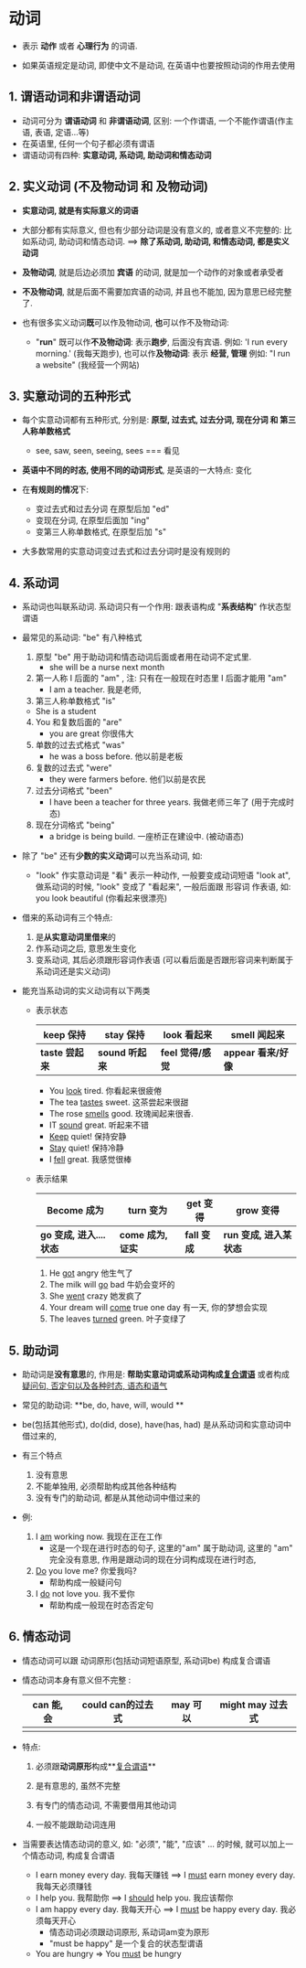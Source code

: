 # 动词

+ 表示 **动作** 或者 **心理行为** 的词语. 

+ 如果英语规定是动词, 即使中文不是动词, 在英语中也要按照动词的作用去使用

## 1. 谓语动词和非谓语动词

+ 动词可分为 **谓语动词** 和 **非谓语动词**,  区别: 一个作谓语, 一个不能作谓语(作主语, 表语, 定语...等)
+ 在英语里, 任何一个句子都必须有谓语
+ 谓语动词有四种: **实意动词, 系动词, 助动词和情态动词**

## 2. 实义动词 (不及物动词 和 及物动词)

+ **实意动词, 就是有实际意义的词语**

+ 大部分都有实际意义, 但也有少部分动词是没有意义的, 或者意义不完整的: 比如系动词, 助动词和情态动词.  ==> **除了系动词, 助动词, 和情态动词, 都是实义动词**

+ **及物动词**, 就是后边必须加 **宾语** 的动词, 就是加一个动作的对象或者承受者
+ **不及物动词**, 就是后面不需要加宾语的动词, 并且也不能加, 因为意思已经完整了.
+ 也有很多实义动词**既**可以作及物动词, **也**可以作不及物动词:
  + "**run**" 既可以作**不及物动词**: 表示**跑步**, 后面没有宾语. 例如: 'I run every morning.' (我每天跑步), 也可以作**及物动词**: 表示 **经营, 管理** 例如: "I run a website" (我经营一个网站)

## 3. 实意动词的五种形式

+ 每个实意动词都有五种形式, 分别是: **原型, 过去式, 过去分词, 现在分词 和 第三人称单数格式**
  + see, saw, seen, seeing, sees === 看见
+ **英语中不同的时态, 使用不同的动词形式**, 是英语的一大特点: 变化

+ 在**有规则的情况**下: 
  + 变过去式和过去分词 在原型后加 "ed"
  + 变现在分词, 在原型后面加 "ing"
  + 变第三人称单数格式, 在原型后加 "s"

+ 大多数常用的实意动词变过去式和过去分词时是没有规则的

## 4. 系动词

+ 系动词也叫联系动词. 系动词只有一个作用: 跟表语构成 "**系表结构**" 作状态型谓语

+ 最常见的系动词: "be" 有八种格式

  1. 原型 "be" 用于助动词和情态动词后面或者用在动词不定式里. 
     + she will be a nurse next month
  2. 第一人称 I 后面的 "am" , 注: 只有在一般现在时态里 I 后面才能用 "am"
     + I am a teacher. 我是老师,
  3.  第三人称单数格式 "is" 
     + She is a student 
  4. You 和复数后面的 "are" 
     + you are great 你很伟大
  5. 单数的过去式格式 "was"
     + he was a boss before. 他以前是老板
  6. 复数的过去式 "were"
     + they were farmers before. 他们以前是农民
  7. 过去分词格式 "been" 
     + I have been a teacher for three years. 我做老师三年了 (用于完成时态)
  8. 现在分词格式 "being" 
     + a bridge is being build. 一座桥正在建设中. (被动语态)

+ 除了 "be" 还有**少数的实义动词**可以充当系动词, 如: 

  + "look" 作实意动词是 "看" 表示一种动作, 一般要变成动词短语 "look at", 做系动词的时候, "look" 变成了 "看起来", 一般后面跟 形容词 作表语, 如: you look beautiful (你看起来很漂亮)

+ 借来的系动词有三个特点: 

  1. 是**从实意动词里借来**的
  2. 作系动词之后, 意思发生变化
  3. 变系动词, 其后必须跟形容词作表语 (可以看后面是否跟形容词来判断属于系动词还是实义动词)

+ 能充当系动词的实义动词有以下两类

  + 表示状态

    | **keep 保持**    | **stay 保持**    | **look 看起来**    | **smell 闻起来**     |
    | ---------------- | ---------------- | ------------------ | -------------------- |
    | **taste 尝起来** | **sound 听起来** | **feel 觉得/感觉** | **appear 看来/好像** |

    + You <u>look</u> tired. 你看起来很疲倦
    + The tea <u>tastes</u> sweet. 这茶尝起来很甜
    + The rose <u>smells</u> good. 玫瑰闻起来很香.
    + IT <u>sound</u> great. 听起来不错
    + <u>Keep</u> quiet! 保持安静
    + <u>Stay</u> quiet! 保持冷静
    + I <u>fell</u> great. 我感觉很棒

  + 表示结果

    | Become 成为               | turn 变为           | get 变得      | grow 变得                |
    | ------------------------- | ------------------- | ------------- | ------------------------ |
    | **go 变成, 进入....状态** | **come 成为, 证实** | **fall 变成** | **run 变成, 进入某状态** |

    1. He <u>got</u> angry 他生气了
    2. The milk will <u>go</u> bad 牛奶会变坏的
    3. She <u>went</u> crazy 她发疯了
    4. Your dream will <u>come</u> true one day 有一天, 你的梦想会实现
    5. The leaves <u>turned</u> green. 叶子变绿了

## 5. 助动词

+ 助动词是**没有意思**的, 作用是: **帮助实意动词或系动词构成<u>复合谓语</u>** 或者构成 <u>疑问句, 否定句以及各种时态, 语态和语气</u>
+ 常见的助动词: **be, do, have, will, would **

+ be(包括其他形式), do(did, dose), have(has, had) 是从系动词和实意动词中借过来的,
+ 有三个特点
  1. 没有意思
  2. 不能单独用, 必须帮助构成其他各种结构
  3. 没有专门的助动词, 都是从其他动词中借过来的
+ 例: 
  1. I <u>am</u> working now. 我现在正在工作
     + 这是一个现在进行时态的句子, 这里的"am" 属于助动词, 这里的 "am" 完全没有意思, 作用是跟动词的现在分词构成现在进行时态, 
  2. <u>Do</u> you love me? 你爱我吗? 
     + 帮助构成一般疑问句
  3. I <u>do</u> not love you. 我不爱你
     + 帮助构成一般现在时态否定句

## 6. 情态动词

+ 情态动词可以跟 动词原形(包括动词短语原型, 系动词be) 构成复合谓语

+ 情态动词本身有意义但不完整 :

  | can 能, 会 | could can的过去式 | may 可以 | might may 过去式 |
  | ---------- | ----------------- | -------- | ---------------- |
  |            |                   |          |                  |

+ 特点:

  1. 必须跟**动词原形**构成**<u>复合谓语</u>**
  2. 是有意思的, 虽然不完整
  3. 有专门的情态动词, 不需要借用其他动词

  4. 一般不能跟助动词连用

+ 当需要表达情态动词的意义, 如: "必须", "能", "应该" ... 的时候, 就可以加上一个情态动词, 构成复合谓语
  + I earn money every day. 我每天赚钱  ==> I <u>must</u> earn money every day. 我每天必须赚钱
  + I help you. 我帮助你 ==> I <u>should</u> help you. 我应该帮你
  + I am happy every day. 我每天开心 ==> I <u>must</u> be happy every day.  我必须每天开心
    + 情态动词必须跟动词原形, 系动词am变为原形
    + "must be happy" 是一个复合的状态型谓语
  + You are hungry => You <u>must</u> be hungry


